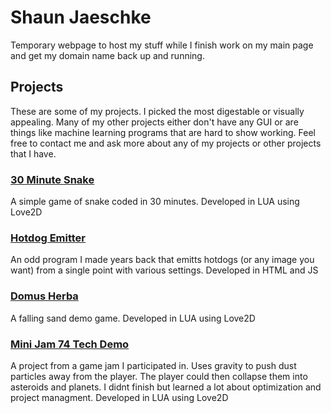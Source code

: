 # Shaun Jaeschke
Temporary webpage to host my stuff while I finish work on my main page and get my domain name back up and running.

## Projects

These are some of my projects. I picked the most digestable or visually appealing. Many of my other projects either don't have any GUI or are things like machine learning programs that are hard to show working. Feel free to contact me and ask more about any of my projects or other projects that I have.

### [30 Minute Snake](https://shaunj.itch.io/30-minute-snake)

A simple game of snake coded in 30 minutes. Developed in LUA using Love2D

### [Hotdog Emitter](/Projects/HotDogEmitter/)

An odd program I made years back that emitts hotdogs (or any image you want) from a single point with various settings. Developed in HTML and JS

### [Domus Herba](https://www.youtube.com/watch?v=9NyIhLWxSB0)

A falling sand demo game. Developed in LUA using Love2D

### [Mini Jam 74 Tech Demo](https://www.youtube.com/watch?v=V0kmpNYvidc)

A project from a game jam I participated in. Uses gravity to push dust particles away from the player. The player could then collapse them into asteroids and planets. I didnt finish but learned a lot about optimization and project managment. Developed in LUA using Love2D
